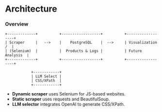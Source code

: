 # Architecture

### Overview

```
+-------------+          +------------------+          +------------------+
| Scraper     |   -->    |    PostgreSQL    |  -->     | Visualization /  |
| (Selenium)  |          |  Products & Logs |          | Future Analysis  |
+-------------+          +------------------+          +------------------+

            +------------+
            | LLM Select |
            | CSS/XPath  |
            +------------+
```

- **Dynamic scraper** uses Selenium for JS-based websites.
- **Static scraper** uses requests and BeautifulSoup.
- **LLM selector** integrates OpenAI to generate CSS/XPath.